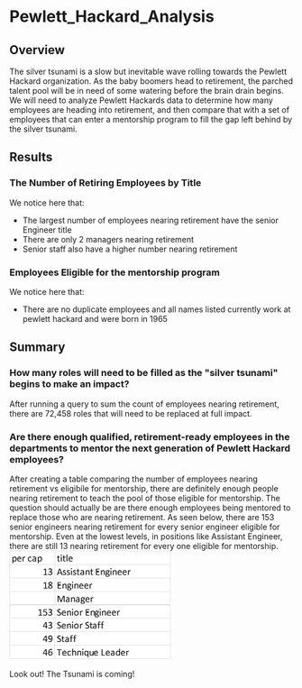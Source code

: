 # Pewlett_Hackard_Analysis

## Overview
The silver tsunami is a slow but inevitable wave rolling towards the Pewlett Hackard organization. As the baby boomers head to retirement, the parched talent pool will be in need of some watering before the brain drain begins. We will need to analyze Pewlett Hackards data to determine how many employees are heading into retirement, and then compare that with a set of employees that can enter a mentorship program to fill the gap left behind by the silver tsunami. 


## Results
### The Number of Retiring Employees by Title
We notice here that:
- The largest number of employees nearing retirement have the senior Engineer title
- There are only 2 managers nearing retirement
- Senior staff also have a higher number nearing retirement

### Employees Eligible for the mentorship program
We notice here that:
- There are no duplicate employees and all names listed currently work at pewlett hackard and were born in 1965

## Summary
### How many roles will need to be filled as the "silver tsunami" begins to make an impact?
After running a query to sum the count of employees nearing retirement, there are 72,458 roles that will need to be replaced at full impact. 
### Are there enough qualified, retirement-ready employees in the departments to mentor the next generation of Pewlett Hackard employees?
After creating a table comparing the number of employees nearing retirement vs eligibile for mentorship, there are definitely enough people nearing retirement to teach the pool of those eligible for mentorship. The question should actually be are there enough employees being mentored to replace those who are nearing retirement. As seen below, there are 153 senior engineers nearing retirement for every senior engineer eligible for mentorship. Even at the lowest levels, in positions like Assistant Engineer, there are still 13 nearing retirement for every one eligible for mentorship. 
![alt text](https://github.com/roborowanb/Pewlett_Hackard_Analysis/blob/63715c04171a468eb407852333b64d0f8a7c6137/Analysis_Projects_Folder/Pewlett-Hackard-Analysis_Folder/Percap.png)

Look out! The Tsunami is coming!
